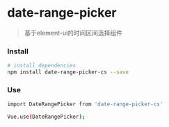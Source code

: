 # date-range-picker

> 基于element-ui的时间区间选择组件

### Install

``` bash
# install dependencies
npm install date-range-picker-cs --save
```

### Use
``` bash
import DateRangePicker from 'date-range-picker-cs'

Vue.use(DateRangePicker);
```
